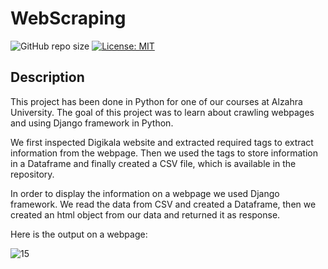 # WebScraping

![GitHub repo size](https://img.shields.io/github/repo-size/Nazanin-Abbasi/WebScraping)
[![License: MIT](https://img.shields.io/badge/License-MIT-yellow.svg)](https://opensource.org/licenses/MIT)

## Description

This project has been done in Python for one of our courses at Alzahra University. The goal of this project was to learn about crawling webpages and using Django framework in Python.

We first inspected Digikala website and extracted required tags to extract information from the webpage. 
Then we used the tags to store information in a Dataframe and finally created a CSV file, which is available in the repository.

In order to display the information on a webpage we used Django framework. 
We read the data from CSV and created a Dataframe, then we created an html object from our data and returned it as response.

Here is the output on a webpage:

![15](https://user-images.githubusercontent.com/120925422/210353735-2083c197-f23f-445f-a75d-75b70252b321.PNG)

